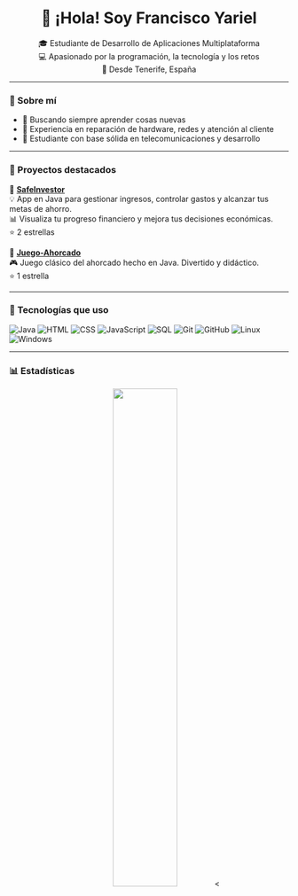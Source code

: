 <h1 align="center">👋 ¡Hola! Soy Francisco Yariel</h1>

<p align="center">
🎓 Estudiante de Desarrollo de Aplicaciones Multiplataforma <br/>
💻 Apasionado por la programación, la tecnología y los retos <br/>
📍 Desde Tenerife, España
</p>

---

### 🚀 Sobre mí

- 🎯 Buscando siempre aprender cosas nuevas
- 🧰 Experiencia en reparación de hardware, redes y atención al cliente
- 🧠 Estudiante con base sólida en telecomunicaciones y desarrollo

---

### 💼 Proyectos destacados

🔹 **[SafeInvestor](https://github.com/franciscorodalf/SafeInvestor)**  
💡 App en Java para gestionar ingresos, controlar gastos y alcanzar tus metas de ahorro.  
📊 Visualiza tu progreso financiero y mejora tus decisiones económicas.  
⭐ 2 estrellas

🔹 **[Juego-Ahorcado](https://github.com/franciscorodalf/Juego-Ahorcado)**  
🎮 Juego clásico del ahorcado hecho en Java. Divertido y didáctico.  
⭐ 1 estrella

---

### 🧰 Tecnologías que uso

![Java](https://img.shields.io/badge/Java-%23ED8B00.svg?style=for-the-badge&logo=java&logoColor=white)
![HTML](https://img.shields.io/badge/HTML5-E34F26?style=for-the-badge&logo=html5&logoColor=white)
![CSS](https://img.shields.io/badge/CSS3-1572B6?style=for-the-badge&logo=css3&logoColor=white)
![JavaScript](https://img.shields.io/badge/JavaScript-323330?style=for-the-badge&logo=javascript&logoColor=F7DF1E)
![SQL](https://img.shields.io/badge/SQL-4479A1?style=for-the-badge&logo=mysql&logoColor=white)
![Git](https://img.shields.io/badge/Git-F05032?style=for-the-badge&logo=git&logoColor=white)
![GitHub](https://img.shields.io/badge/GitHub-100000?style=for-the-badge&logo=github&logoColor=white)
![Linux](https://img.shields.io/badge/Linux-FCC624?style=for-the-badge&logo=linux&logoColor=black)
![Windows](https://img.shields.io/badge/Windows-0078D6?style=for-the-badge&logo=windows&logoColor=white)

---

### 📊 Estadísticas

<p align="center">
  <img src="https://github-readme-stats.vercel.app/api?username=tuusuario&show_icons=true&theme=tokyonight" width="48%" />
  <
